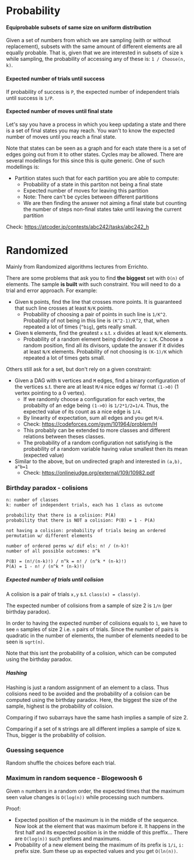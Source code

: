 # Probability

#### Equiprobable subsets of same size on uniform distribution
Given a set of numbers from which we are sampling (with or without replacement), subsets with the same amount of different elements are all equally probable.
That is, given that we are interested in subsets of size `k` while sampling, the probability of accessing any of these is: `1 / Choose(n, k)`.

#### Expected number of trials until success
If probability of success is `P`, the expected number of independent trials until success is `1/P`.

#### Expected number of moves until final state
Let's say you have a process in which you keep updating a state and there is a set of final states you may reach. You wan't to know the expected number of moves until you reach a final state.  
  
Note that states can be seen as a graph and for each state there is a set of edges going out from it to other states. Cycles may be allowed.
There are several modellings for this since this is quite generic. One of such modellings is:
- Partition states such that for each partition you are able to compute:
  - Probability of a state in this partiton not being a final state
  - Expected number of moves for leaving this partition
  - Note: There can't be cycles between different partitions
  - We are then finding the answer not aiming a final state but counting the number of steps non-final states take until leaving the current partition

Check: https://atcoder.jp/contests/abc242/tasks/abc242_h

# Randomized

Mainly from Randomized algorithms lectures from Errichto.  

There are some problems that ask you to find **the biggest** set with `O(n)` of elements. The sample **is built** with such constraint. You will need to do a trial and error approach. For example:
- Given `N` points, find the line that crosses more points. It is guaranteed that such line crosses at least `N/K` points.
  - Probability of choosing a pair of points in such line is `1/K^2`. Probability of not being in this line is `(K^2-1)/K^2`, that, when repeated a lot of times (`^big`), gets really small.
- Given `N` elements, find the greatest `x` s.t. `x` divides at least `N/K` elements.
  - Probability of a random element being divided by `x`: `1/K`. Choose a random position, find all its divisors, update the answer if it divides at least `N/K` elements. Probability of not choosing is `(K-1)/K` which repeated a lot of times gets small.

Others still ask for a set, but don't rely on a given constraint:
- Given a DAG with `N` vertices and `M` edges, find a binary configuration of the vertices s.t. there are at least `M/4` nice edges w/ format `(1->0)` (1 vertex pointing to a 0 vertex).
  - If we randomly choose a configuration for each vertex, the probabilty of an edge being `(1->0)` is `1/2*1/2=1/4`. Thus, the expected value of its count as a nice edge is `1/4`. 
  - By linearity of expectation, sum all edges and you get `M/4`. 
  - Check: https://codeforces.com/gym/101964/problem/H
  - This probably can be extended to more classes and different relations between theses classes.
  - The probability of a random configuration not satisfying is the probability of a random variable having value smallest then its mean (expected value)
- Similar to the above, but on undirected graph and interested in `(a,b), a^b=1`
  - Check: https://onlinejudge.org/external/109/10982.pdf

### Birthday paradox - colisions

```
n: number of classes
k: number of independent trials, each has 1 class as outcome

probability that there is a colision: P(A)
probability that there is NOT a colision: P(B) = 1 - P(A)

not having a colision: probability of trials being an ordered permutation w/ different elements

number of ordered perms w/ dif els: n! / (n-k)!
number of all possible outcomes: n^k

P(B) = (n!/(n-k)!) / n^k = n! / (n^k * (n-k)!)
P(A) = 1 - n! / (n^k * (n-k)!)
```

##### Expected number of trials until colision
A colision is a pair of trials `x,y` s.t. `class(x) = class(y)`.
  
The expected number of colisions from a sample of size 2 is `1/n` (per birthday paradox).  
  
In order to having the expected number of colisions equals to `1`, we have to see `n` samples of size 2 i.e. `n` pairs of trials.
Since the number of pairs is quadratic in the number of elements, the number of elements needed to be seen is `sqrt(n)`.
  
Note that this isnt the probability of a colision, which can be computed using the birthday paradox.

##### Hashing
Hashing is just a random assignment of an element to a class. Thus colisions need to be avoided and the probability of a colision can be computed using the birthday paradox. Here, the biggest the size of the sample, highest is the probability of colision.
  
Comparing if two subarrays have the same hash implies a sample of size 2.
  
Comparing if a set of `N` strings are all different implies a sample of size `N`. Thus, bigger is the probability of colision.

### Guessing sequence
Random shuffle the choices before each trial.

### Maximum in random sequence - Blogewoosh 6
Given `n` numbers in a random order, the expected times that the maximum seen value changes is `O(log(n))` while processing such numbers.
  
Proof:
- Expected position of the maximum is in the middle of the sequence. Now look at the element that was maximum before it. It happens in the first half and its expected position is in the middle of this preffix... There are `O(log(n))` such prefixes and maximums.
- Probability of a new element being the maximum of its prefix is `1/i`, `i:` prefix size. Sum these up as expected values and you get `O(ln(n))`.